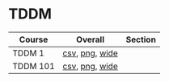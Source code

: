 # TDDM

| Course | Overall | Section |
| ------ | ------- | ------- |
| TDDM 1 | [csv](https://github.com/UCSD-Historical-Enrollment-Data/2024Spring/blob/main/overall/TDDM%201.csv), [png](https://raw.githubusercontent.com/UCSD-Historical-Enrollment-Data/2024Spring/main/plot_overall/TDDM%201.png), [wide](https://raw.githubusercontent.com/UCSD-Historical-Enrollment-Data/2024Spring/main/plot_overall_wide/TDDM%201.png) |  |
| TDDM 101 | [csv](https://github.com/UCSD-Historical-Enrollment-Data/2024Spring/blob/main/overall/TDDM%20101.csv), [png](https://raw.githubusercontent.com/UCSD-Historical-Enrollment-Data/2024Spring/main/plot_overall/TDDM%20101.png), [wide](https://raw.githubusercontent.com/UCSD-Historical-Enrollment-Data/2024Spring/main/plot_overall_wide/TDDM%20101.png) |  |
